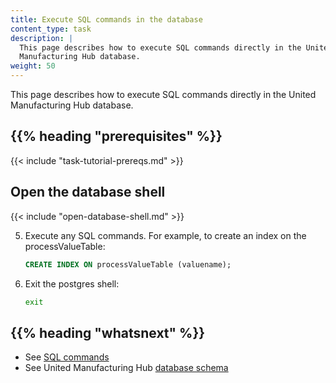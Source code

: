 ```yaml
---
title: Execute SQL commands in the database
content_type: task
description: |
  This page describes how to execute SQL commands directly in the United
  Manufacturing Hub database.
weight: 50
---
```


<!-- overview -->
This page describes how to execute SQL commands directly in the United
Manufacturing Hub database.

## {{% heading "prerequisites" %}}

{{< include "task-tutorial-prereqs.md" >}}

<!-- steps -->

## Open the database shell

{{< include "open-database-shell.md" >}}

5. Execute any SQL commands. For example, to create an index on the processValueTable:

   ```sql
   CREATE INDEX ON processValueTable (valuename);
   ```

6. Exit the postgres shell:

   ```bash
   exit
   ```

<!-- discussion -->

<!-- Optional section; add links to information related to this topic. -->
## {{% heading "whatsnext" %}}

- See [SQL commands](https://www.postgresql.org/docs/current/sql-commands.html)
- See United Manufacturing Hub [database schema](/docs/datamodel/TODO)
